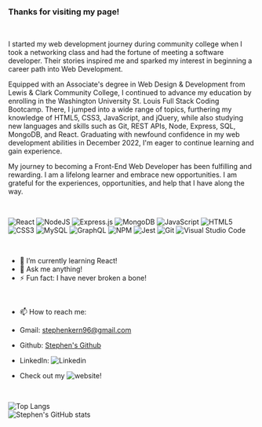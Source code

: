 ### Thanks for visiting my page!

</br>

I started my web development journey during community college when I took a networking class and had the fortune of meeting a software developer. Their stories inspired me and sparked my interest in beginning a career path into Web Development. 

Equipped with an Associate's degree in Web Design & Development from Lewis & Clark Community College, I continued to advance my education by enrolling in the Washington University St. Louis Full Stack Coding Bootcamp. There, I jumped into a wide range of topics, furthering my knowledge of HTML5, CSS3, JavaScript, and jQuery, while also studying new languages and skills such as Git, REST APIs, Node, Express, SQL, MongoDB, and React. Graduating with newfound confidence in my web development abilities in December 2022, I'm eager to continue learning and gain experience.

My journey to becoming a Front-End Web Developer has been fulfilling and rewarding. I am a lifelong learner and embrace new opportunities. I am grateful for the experiences, opportunities, and help that I have along the way.

</br>

![React](https://img.shields.io/badge/react-%2320232a.svg?style=for-the-badge&logo=react&logoColor=%2361DAFB)
![NodeJS](https://img.shields.io/badge/node.js-6DA55F?style=for-the-badge&logo=node.js&logoColor=white)
![Express.js](https://img.shields.io/badge/express.js-%23404d59.svg?style=for-the-badge&logo=express&logoColor=%2361DAFB)
![MongoDB](https://img.shields.io/badge/MongoDB-%234ea94b.svg?style=for-the-badge&logo=mongodb&logoColor=white)
![JavaScript](https://img.shields.io/badge/javascript-%23323330.svg?style=for-the-badge&logo=javascript&logoColor=%23F7DF1E)
![HTML5](https://img.shields.io/badge/html5-%23E34F26.svg?style=for-the-badge&logo=html5&logoColor=white)
![CSS3](https://img.shields.io/badge/css3-%231572B6.svg?style=for-the-badge&logo=css3&logoColor=white)
![MySQL](https://img.shields.io/badge/mysql-%2300f.svg?style=for-the-badge&logo=mysql&logoColor=white)
![GraphQL](https://img.shields.io/badge/-GraphQL-E10098?style=for-the-badge&logo=graphql&logoColor=white)
![NPM](https://img.shields.io/badge/NPM-%23CB3837.svg?style=for-the-badge&logo=npm&logoColor=white)
![Jest](https://img.shields.io/badge/-jest-%23C21325?style=for-the-badge&logo=jest&logoColor=white)
![Git](https://img.shields.io/badge/git-%23F05033.svg?style=for-the-badge&logo=git&logoColor=white)
![Visual Studio Code](https://img.shields.io/badge/Visual%20Studio%20Code-0078d7.svg?style=for-the-badge&logo=visual-studio-code&logoColor=white)

</br>

- 🌱 I’m currently learning React!
- 💬 Ask me anything!
- ⚡ Fun fact: I have never broken a bone!

</br>

- 📫 How to reach me: 

- Gmail: stephenkern96@gmail.com
- Github: [Stephen's Github](https://github.com/stephen-kern/)
- LinkedIn: ![Linkedin](https://www.linkedin.com/stephenkern96)
- Check out my ![website](https://www.stephenkern.dev)!

</br>

![Top Langs](https://github-readme-stats.vercel.app/api/top-langs/?username=stephen-kern&layout=compact&langs_count=5&theme=dark)
</br>
![Stephen's GitHub stats](https://github-readme-stats.vercel.app/api?username=stephen-kern&show_icons=true&theme=dark)
